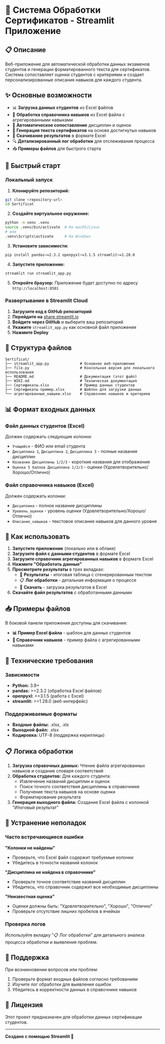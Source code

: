 # 📜 Система Обработки Сертификатов - Streamlit Приложение

## 📋 Описание

Веб-приложение для автоматической обработки данных экзаменов студентов и генерации форматированного текста для сертификатов. Система сопоставляет оценки студентов с критериями и создает персонализированные описания навыков для каждого студента.

## ✨ Основные возможности

- 📊 **Загрузка данных студентов** из Excel файлов
- 📄 **Обработка справочника навыков** из Excel файла с агрегированными навыками
- 🔄 **Автоматическое сопоставление** дисциплин и оценок
- 📝 **Генерация текста сертификатов** на основе достигнутых навыков
- 💾 **Скачивание результатов** в формате Excel
- 🔍 **Детализированный лог обработки** для отслеживания процесса
- 📥 **Примеры файлов** для быстрого старта

## 🚀 Быстрый старт

### Локальный запуск

1. **Клонируйте репозиторий:**
```bash
git clone <repository-url>
cd Sertificat
```

2. **Создайте виртуальное окружение:**
```bash
python -m venv .venv
source .venv/bin/activate  # На macOS/Linux
# или
.venv\Scripts\activate     # На Windows
```

3. **Установите зависимости:**
```bash
pip install pandas>=2.3.2 openpyxl>=3.1.5 streamlit>=1.28.0
```

4. **Запустите приложение:**
```bash
streamlit run streamlit_app.py
```

5. **Откройте браузер:** Приложение будет доступно по адресу `http://localhost:8501`

### Развертывание в Streamlit Cloud

1. **Загрузите код в GitHub репозиторий**
2. **Перейдите на** [share.streamlit.io](https://share.streamlit.io)
3. **Войдите через GitHub** и выберите ваш репозиторий
4. **Укажите** `streamlit_app.py` как основной файл приложения
5. **Нажмите Deploy**

## 📁 Структура файлов

```
Sertificat/
├── streamlit_app.py              # Основное веб-приложение
├── file.py                       # Консольная версия для локального использования
├── README.md                     # Документация (этот файл)
├── WIKI.md                       # Техническая документация
├── Сертификаты.xlsx              # Пример данных студентов
├── Сертификаты пример.xlsx       # Шаблон для загрузки данных
└── агрегированные_навыки.xlsx    # Справочник навыков и критериев
```

## 📊 Формат входных данных

### Файл данных студентов (Excel)

Должен содержать следующие колонки:
- `Учащийся` - ФИО или email студента
- `Дисциплина 1`, `Дисциплина 2`, `Дисциплина 3` - полные названия дисциплин
- `Название Дисциплины 1/2/3` - короткие названия для отображения
- `Оценка 5 баллов Дисциплина 1/2/3` - оценки (Удовлетворительно/Хорошо/Отлично)

### Файл справочника навыков (Excel)

Должен содержать колонки:
- `Дисциплина` - полное название дисциплины
- `Уровень_оценки` - уровень оценки (Удовлетворительно/Хорошо/Отлично)  
- `Описание_навыков` - текстовое описание навыков для данного уровня

## 🎯 Как использовать

1. **Запустите приложение** (локально или в облаке)
2. **Загрузите файл с данными студентов** в формате Excel
3. **Загрузите справочник агрегированных навыков** в формате Excel
4. **Нажмите "Обработать данные"**
5. **Просмотрите результаты** в трех вкладках:
   - 📄 **Результаты** - итоговая таблица с сгенерированным текстом
   - 📋 **Лог обработки** - детальная информация о процессе
   - 💾 **Скачать** - загрузка результатов в Excel
6. **Скачайте файл результатов** с обработанными данными

## 📥 Примеры файлов

В боковой панели приложения доступны для скачивания:
- **📊 Пример Excel файла** - шаблон для данных студентов
- **📄 Справочник навыков** - пример файла с агрегированными навыками

## 🔧 Технические требования

### Зависимости
- **Python:** 3.9+
- **pandas:** >=2.3.2 (обработка Excel файлов)
- **openpyxl:** >=3.1.5 (работа с Excel)
- **streamlit:** >=1.28.0 (веб-интерфейс)

### Поддерживаемые форматы
- **Входные файлы:** .xlsx, .xls
- **Выходной файл:** .xlsx
- **Кодировка:** UTF-8 (поддержка кириллицы)

## 📋 Логика обработки

1. **Загрузка справочных данных:** Чтение файла агрегированных навыков и создание словаря соответствий
2. **Обработка студентов:** Для каждого студента:
   - Извлечение названий дисциплин и оценок
   - Поиск точного соответствия дисциплины в справочнике
   - Получение текста навыков на основе оценки
   - Форматирование результата
3. **Генерация выходного файла:** Создание Excel файла с колонкой "Итоговый результат"

## 🐛 Устранение неполадок

### Часто встречающиеся ошибки

**"Колонки не найдены"**
- Проверьте, что Excel файл содержит требуемые колонки
- Убедитесь в точности названий колонок

**"Дисциплина не найдена в справочнике"**
- Проверьте точное соответствие названий дисциплин
- Убедитесь, что справочник содержит все необходимые дисциплины

**"Неизвестная оценка"**
- Оценки должны быть: "Удовлетворительно", "Хорошо", "Отлично"
- Проверьте отсутствие лишних пробелов в ячейках

### Проверка логов
Используйте вкладку "📋 Лог обработки" для детального анализа процесса обработки и выявления проблем.

## 🤝 Поддержка

При возникновении вопросов или проблем:
1. Проверьте формат входных файлов согласно требованиям
2. Изучите лог обработки для выявления ошибок
3. Убедитесь в корректности данных в справочнике навыков

## 📄 Лицензия

Этот проект предназначен для обработки данных сертификации студентов.

---

**Создано с помощью Streamlit 🚀**
